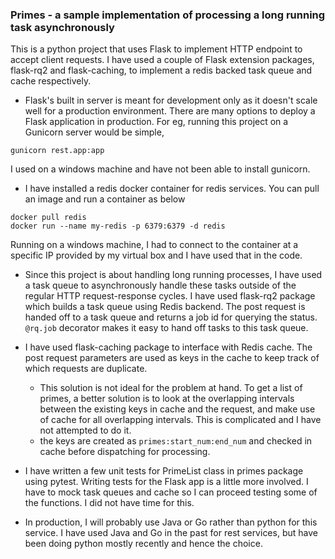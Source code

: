 ### Primes - a sample implementation of processing a long running task asynchronously

This is a python project that uses Flask to implement HTTP endpoint to accept client requests. I have used a couple of Flask extension packages, flask-rq2 and flask-caching, to implement a redis backed task queue and cache respectively.

* Flask's built in server is meant for development only as it doesn't scale well for a production environment. There are many options to deploy a Flask application in production. For eg, running this project on a Gunicorn server would be simple,
```
gunicorn rest.app:app
```
I used on a windows machine and have not been able to install gunicorn.

* I have installed a redis docker container for redis services. You can pull an image and run a container as below
```
docker pull redis
docker run --name my-redis -p 6379:6379 -d redis
```

Running on a windows machine, I had to connect to the container at a specific IP provided by my virtual box and I have used that in the code.

* Since this project is about handling long running processes, I have used a task queue to asynchronously handle these tasks outside of the regular HTTP request-response cycles. I have used flask-rq2 package which builds a task queue using Redis backend. The post request is handed off to a task queue and returns a job id for querying the status.
`@rq.job` decorator makes it easy to hand off tasks to this task queue.

* I have used flask-caching package to interface with Redis cache. The post request parameters are used as keys in the cache to keep track of which requests are duplicate.
    * This solution is not ideal for the problem at hand. To get a list of primes, a better solution is to look at the overlapping intervals between the existing keys in cache and the request, and make use of cache for all overlapping intervals. This is complicated and I have not attempted to do it.
    * the keys are created as `primes:start_num:end_num` and checked in cache before dispatching for processing.
    
* I have written a few unit tests for PrimeList class in primes package using pytest.  Writing tests for the Flask app is a little more involved. I have to mock task queues and cache so I can proceed testing some of the functions. I did not have time for this.

* In production, I will probably use Java or Go rather than python for this service. I have used Java and Go in the past for rest services, but have been doing python mostly recently and hence the choice.



